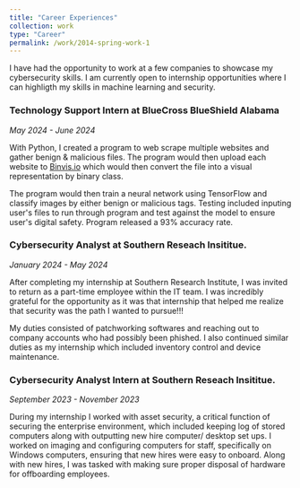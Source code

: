 ```yaml
---
title: "Career Experiences"
collection: work
type: "Career"
permalink: /work/2014-spring-work-1
---
```

I have had the opportunity to work at a few companies to showcase my cybersecurity skills. I am currently open to internship opportunities where I can highligth my skills in machine learning and security.

### Technology Support Intern at BlueCross BlueShield Alabama

*May 2024 - June 2024* 

With Python, I created a program to web scrape multiple websites and gather benign & malicious files. The program would then upload each website to [Binvis.io](https://binvis.io/#/) which would then convert the file into a visual representation by binary class.

The program would then train a neural network using TensorFlow and classify images by either benign or malicious tags. Testing included inputing user's files to run through program and test against the model to ensure user's digital safety. Program released a 93% accuracy rate.

### Cybersecurity Analyst at Southern Reseach Insititue.

*January 2024 - May 2024* 

After completing my internship at Southern Research Institute, I was invited to return as a part-time employee within the IT team. I was incredibly grateful for the opportunity as it was that internship that helped me realize that security was the path I wanted to pursue!!!

My duties consisted of patchworking softwares and reaching out to company accounts who had possibly been phished. I also continued similar duties as my internship which included inventory control and device maintenance. 

### Cybersecurity Analyst Intern at Southern Reseach Insititue.

*September 2023 - November 2023* 

During my internship I worked with asset security, a critical function of securing the enterprise environment, which included keeping log of stored computers along with outputting new hire computer/ desktop set ups. I worked on imaging and configuring computers for staff, specifically on Windows computers, ensuring that new hires were easy to onboard. Along with new hires, I was tasked with making sure proper disposal of hardware for offboarding employees. 
